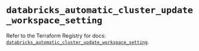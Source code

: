 # `databricks_automatic_cluster_update_workspace_setting`

Refer to the Terraform Registry for docs: [`databricks_automatic_cluster_update_workspace_setting`](https://registry.terraform.io/providers/databricks/databricks/1.60.0/docs/resources/automatic_cluster_update_workspace_setting).
